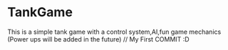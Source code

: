 # TankGame
This is a simple tank game with a control system,AI,fun game mechanics (Power ups will be added in the future)
//
My First COMMIT :D
